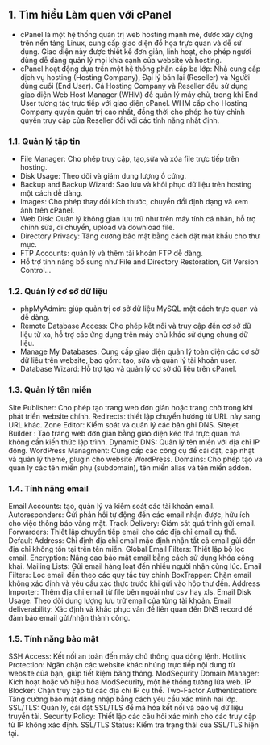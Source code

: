 ## 1. Tìm hiểu Làm quen với cPanel
- cPanel là một hệ thống quản trị web hosting mạnh mẽ, được xây dựng trên nền tảng Linux, cung cấp giao diện đồ họa trực quan và dễ sử dụng. Giao diện này được thiết kế đơn giản, linh hoạt, cho phép người dùng dễ dàng quản lý mọi khía cạnh của website và hosting.
- cPanel hoạt động dựa trên một hệ thống phân cấp ba lớp: Nhà cung cấp dịch vụ hosting (Hosting Company), Đại lý bán lại (Reseller) và Người dùng cuối (End User). Cả Hosting Company và Reseller đều sử dụng giao diện Web Host Manager (WHM) để quản lý máy chủ, trong khi End User tương tác trực tiếp với giao diện cPanel. WHM cấp cho Hosting Company quyền quản trị cao nhất, đồng thời cho phép họ tùy chỉnh quyền truy cập của Reseller đối với các tính năng nhất định.
### 1.1. Quản lý tập tin
- File Manager: Cho phép truy cập, tạo,sửa và xóa file trực tiếp trên hosting.
- Disk Usage: Theo dõi và giám dung lượng ổ cứng.
- Backup and Backup Wizard: Sao lưu và khôi phục dữ liệu trên hosting một cách dễ dàng.
- Images: Cho phép thay đổi kích thước, chuyển đổi định dạng và xem ảnh trên cPanel.
- Web Disk: Quản lý không gian lưu trữ như trên máy tính cá nhân, hỗ trợ chỉnh sửa, di chuyển, upload và download file.
- Directory Privacy: Tăng cường bảo mật bằng cách đặt mật khẩu cho thư mục.
- FTP Accounts: quản lý và thêm tài khoản FTP dễ dàng.
- Hỗ trợ tính năng bổ sung như File and Directory Restoration, Git Version Control...
### 1.2. Quản lý cơ sở dữ liệu
- phpMyAdmin: giúp quản trị cơ sở dữ liệu MySQL một cách trực quan và dễ dàng.
- Remote Database Access: Cho phép kết nối và truy cập đến cơ sở dữ liệu từ xa, hỗ trợ các ứng dụng trên máy chủ khác sử dụng chung dữ liệu.
- Manage My Databases: Cung cấp giao diện quản lý toàn diện các cơ sở dữ liệu trên website, bao gồm: tạo, sửa và quản lý tài khoản user.
- Database Wizard: Hỗ trợ tạo và quản lý cơ sở dữ liệu trên cPanel.
### 1.3. Quản lý tên miền
Site Publisher: Cho phép tạo trang web đơn giản hoặc trang chờ trong khi phát triển website chính.
Redirects: thiết lập chuyển hướng từ URL này sang URL khác.
Zone Editor: Kiểm soát và quản lý các bản ghi DNS.
Sitejet Builder : Tạo trang web đơn giản bằng giao diện kéo thả trực quan mà không cần kiến thức lập trình.
Dynamic DNS: Quản lý tên miền với địa chỉ IP động.
WordPress Managment: Cung cấp các công cụ để cài đặt, cập nhật và quản lý theme, plugin cho website WordPress.
Domains: Cho phép tạo và quản lý các tên miền phụ (subdomain), tên miền alias và tên miền addon.
### 1.4. Tính năng email
Email Accounts: tạo, quản lý và kiểm soát các tài khoản email.
Autoresponders: Gửi phản hồi tự động đến các email nhận được, hữu ích cho việc thông báo vắng mặt.
Track Delivery: Giám sát quá trình gửi email.
Forwarders: Thiết lập chuyển tiếp email cho các địa chỉ email cụ thể.
Default Address: Chỉ định địa chỉ email mặc định nhận tất cả email gửi đến địa chỉ không tồn tại trên tên miền.
Global Email Filters: Thiết lập bộ lọc email.
Encryption: Nâng cao bảo mật email bằng cách sử dụng khóa công khai.
Mailing Lists: Gửi email hàng loạt đến nhiều người nhận cùng lúc.
Email Filters: Lọc email đến theo các quy tắc tùy chỉnh
BoxTrapper: Chặn email không xác định và yêu cầu xác thực trước khi gửi vào hộp thư đến.
Address Importer: Thêm địa chỉ email từ file bên ngoài như csv hay xls.
Email Disk Usage: Theo dõi dung lượng lưu trữ email của từng tài khoản.
Email deliverability: Xác định và khắc phục vấn đề liên quan đến DNS record để đảm bảo email gửi/nhận thành công.
### 1.5. Tính năng bảo mật
SSH Access: Kết nối an toàn đến máy chủ thông qua dòng lệnh.
Hotlink Protection: Ngăn chặn các website khác nhúng trực tiếp nội dung từ website của bạn, giúp tiết kiệm băng thông.
ModSecurity Domain Manager: Kích hoạt hoặc vô hiệu hóa ModSecurity, một hệ thống tường lửa web.
IP Blocker: Chặn truy cập từ các địa chỉ IP cụ thể.
Two-Factor Authentication: Tăng cường bảo mật đăng nhập bằng cách yêu cầu xác minh hai lớp.
SSL/TLS: Quản lý, cài đặt SSL/TLS để mã hóa kết nối và bảo vệ dữ liệu truyền tải.
Security Policy: Thiết lập các câu hỏi xác minh cho các truy cập từ IP không xác định.
SSL/TLS Status: Kiểm tra trạng thái của SSL/TLS hiện tại.
